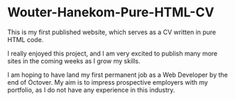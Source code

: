# Wouter-Hanekom-Pure-HTML-CV

This is my first published website, which serves as a CV written in pure HTML code. 

I really enjoyed this project, and I am very excited to publish many more sites in the coming weeks as I grow my skills. 

I am hoping to have land my first permanent job as a Web Developer by the end of Octover. My aim is to impress prospective employers with my portfolio, as I do not have any experience in this industry. 
